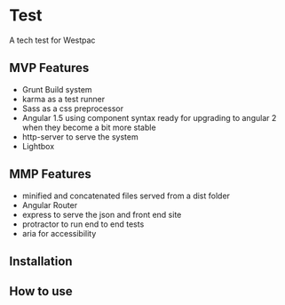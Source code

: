 # Test

A tech test for Westpac

## MVP Features
- Grunt Build system
- karma as a test runner
- Sass as a css preprocessor
- Angular 1.5 using component syntax ready for upgrading to angular 2 when they become a bit more stable
- http-server to serve the system
- Lightbox

## MMP Features
- minified and concatenated files served from a dist folder
- Angular Router 
- express to serve the json and front end site
- protractor to run end to end tests
- aria for accessibility

## Installation

## How to use 